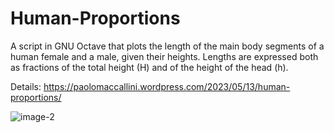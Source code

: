 # Human-Proportions
A script in GNU Octave that plots the length of the main body segments of a human female and a male, given their heights. Lengths are expressed both as fractions of the total height (H) and of the height of the head (h). 

Details: https://paolomaccallini.wordpress.com/2023/05/13/human-proportions/

![image-2](https://github.com/user-attachments/assets/390b1640-2938-476d-9f3d-4e339ca0ddf5)
